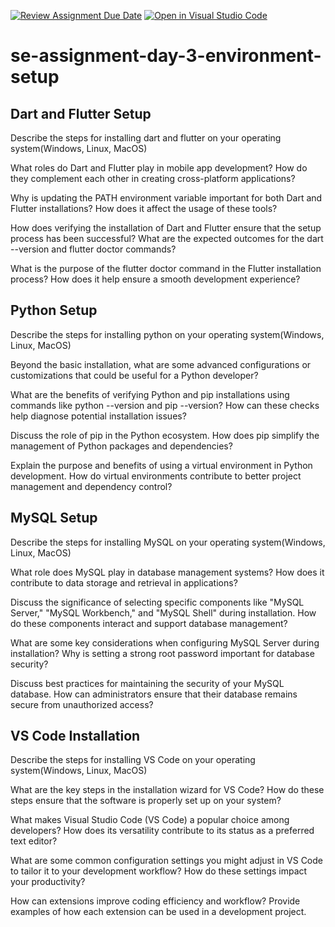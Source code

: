 [![Review Assignment Due Date](https://classroom.github.com/assets/deadline-readme-button-22041afd0340ce965d47ae6ef1cefeee28c7c493a6346c4f15d667ab976d596c.svg)](https://classroom.github.com/a/g7QA63Hz)
[![Open in Visual Studio Code](https://classroom.github.com/assets/open-in-vscode-2e0aaae1b6195c2367325f4f02e2d04e9abb55f0b24a779b69b11b9e10269abc.svg)](https://classroom.github.com/online_ide?assignment_repo_id=15531805&assignment_repo_type=AssignmentRepo)
# se-assignment-day-3-environment-setup

## Dart and Flutter Setup
Describe the steps for installing dart and flutter on your operating system(Windows, Linux, MacOS)

What roles do Dart and Flutter play in mobile app development? How do they complement each other in creating cross-platform applications?

Why is updating the PATH environment variable important for both Dart and Flutter installations? How does it affect the usage of these tools?

How does verifying the installation of Dart and Flutter ensure that the setup process has been successful? What are the expected outcomes for the dart --version and flutter doctor commands?

What is the purpose of the flutter doctor command in the Flutter installation process? How does it help ensure a smooth development experience?

## Python Setup
Describe the steps for installing python on your operating system(Windows, Linux, MacOS)

Beyond the basic installation, what are some advanced configurations or customizations that could be useful for a Python developer?

What are the benefits of verifying Python and pip installations using commands like python --version and pip --version? How can these checks help diagnose potential installation issues?

Discuss the role of pip in the Python ecosystem. How does pip simplify the management of Python packages and dependencies?

Explain the purpose and benefits of using a virtual environment in Python development. How do virtual environments contribute to better project management and dependency control?

## MySQL Setup
Describe the steps for installing MySQL on your operating system(Windows, Linux, MacOS)

What role does MySQL play in database management systems? How does it contribute to data storage and retrieval in applications?

Discuss the significance of selecting specific components like "MySQL Server," "MySQL Workbench," and "MySQL Shell" during installation. How do these components interact and support database management?

What are some key considerations when configuring MySQL Server during installation? Why is setting a strong root password important for database security?

Discuss best practices for maintaining the security of your MySQL database. How can administrators ensure that their database remains secure from unauthorized access?

## VS Code Installation
Describe the steps for installing VS Code on your operating system(Windows, Linux, MacOS)

What are the key steps in the installation wizard for VS Code? How do these steps ensure that the software is properly set up on your system?

What makes Visual Studio Code (VS Code) a popular choice among developers? How does its versatility contribute to its status as a preferred text editor?

What are some common configuration settings you might adjust in VS Code to tailor it to your development workflow? How do these settings impact your productivity?

How can extensions improve coding efficiency and workflow? Provide examples of how each extension can be used in a development project.

